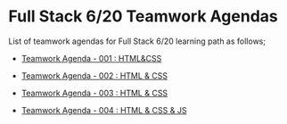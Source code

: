 # Full Stack 6/20 Teamwork Agendas

List of teamwork agendas for Full Stack 6/20  learning path as follows;

- [Teamwork Agenda - 001 : HTML&CSS](https://github.com/clarusway/clarusway-full-stack-6-20/blob/master/teamwork-agendas/pro-tw-001/tw-001-student.pdf)

- [Teamwork Agenda - 002 : HTML & CSS](https://github.com/clarusway/clarusway-full-stack-6-20/blob/master/teamwork-agendas/pro-tw-002/tw-002-student.pdf)

- [Teamwork Agenda - 003 : HTML & CSS](https://github.com/clarusway/clarusway-full-stack-6-20/blob/master/teamwork-agendas/pro-tw-003/tw-003-student.pdf)

- [Teamwork Agenda - 004 : HTML & CSS & JS](https://github.com/clarusway/clarusway-full-stack-6-20/blob/master/teamwork-agendas/pro-tw-004/tw-004student.pdf)